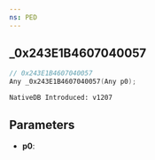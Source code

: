 ```yaml
---
ns: PED
---
```

## _0x243E1B4607040057

```c
// 0x243E1B4607040057
Any _0x243E1B4607040057(Any p0);
```

```
NativeDB Introduced: v1207
```

## Parameters
* **p0**:
